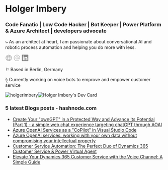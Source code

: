# Holger Imbery
### Code Fanatic | Low Code Hacker | Bot Keeper | Power Platform & Azure Architect | developers advocate

⤷ As an architect at heart, 
I am passionate about conversational AI and robotic process automation and helping you do more with less.

 <a aligh="left" href="https://www.cognitiveservices.ninja" target="_blank" rel="noreferrer noopener"><img src="https://raw.githubusercontent.com/0xShapeShifter/dev-story/master/public/images/socials/globe.svg" alt="Website" width="22" height="22" /></a> <a aligh="left" href="mailto:the@cognitiveservices,ninja" target="_blank" rel="noreferrer noopener"><img src="https://raw.githubusercontent.com/0xShapeShifter/dev-story/master/public/images/socials/at.svg" alt="Email" width="22" height="22" /></a> <a aligh="left" href="https://www.linkedin.com/in/holgerimbery" target="_blank" rel="noreferrer noopener"><img src="https://raw.githubusercontent.com/0xShapeShifter/dev-story/master/public/images/socials/linkedin.svg" alt="LinkedIn" width="22" height="22" /></a>  

⚐ Based in Berlin, Germany

ϟ Currently working on voice bots to emprove and empower customer service

 

<a href="https://app.daily.dev/thecognitiveservicesninja"><img src="https://api.daily.dev/devcards/7d6788ea96d04422bdcc4f633263bc26.png?r=f2m" align=right width="400" alt="Holger Imbery's Dev Card"/></a>

<p align="left"> <img src="https://komarev.com/ghpvc/?username=holgerimbery&label=Profile%20views&color=0e75b6&style=flat" alt="holgerimbery" /> </p>

### 5 latest Blogs posts - hashnode.com
<!-- HASHNODE:START -->
- [Create Your &quot;ownGPT&quot; in a Protected Way and Advance Its Potential &lpar;Part 1&rpar; - a simple web chat experience targeting chatGPT through AOAI](https://the.cognitiveservices.ninja/create-your-owngpt-in-a-protected-way-and-advance-its-potential-part-1-a-simple-web-chat-experience-targeting-chatgpt-through-aoai)
- [Azure OpenAI Services as a &quot;CoPilot&quot; in Visual Studio Code](https://the.cognitiveservices.ninja/azure-openai-services-as-a-copilot-in-visual-studio-code)
- [Azure OpenAi services: working with your own data without compromising your intellectual property](https://the.cognitiveservices.ninja/azure-openai-services-working-with-your-own-data-without-compromising-your-intellectual-property)
- [Customer Service Automation: The Perfect Duo of Dynamics 365 Customer Service &amp; Power Virtual Agent](https://the.cognitiveservices.ninja/customer-service-automation-the-perfect-duo-of-dynamics-365-customer-service-power-virtual-agent)
- [Elevate Your Dynamics 365 Customer Service with the Voice Channel: A Simple Guide](https://the.cognitiveservices.ninja/elevate-your-dynamics-365-customer-service-with-the-voice-channel-a-simple-guide)
<!-- HASHNODE:END -->

